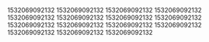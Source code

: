 1532069092132
1532069092132
1532069092132
1532069092132
1532069092132
1532069092132
1532069092132
1532069092132
1532069092132
1532069092132
1532069092132
1532069092132
1532069092132
1532069092132
1532069092132